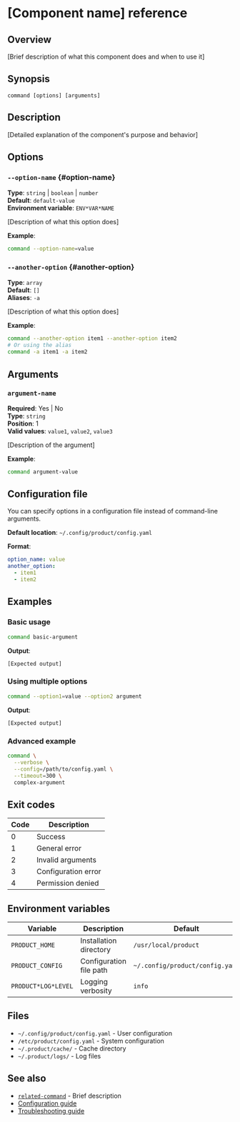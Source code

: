 # [Component name] reference

## Overview

[Brief description of what this component does and when to use it]

## Synopsis

```
command [options] [arguments]
```

## Description

[Detailed explanation of the component's purpose and behavior]

## Options

### `--option-name` {#option-name}

**Type**: `string` | `boolean` | `number`\
**Default**: `default-value`\
**Environment variable**: `ENV*VAR*NAME`

[Description of what this option does]

**Example**:

```bash
command --option-name=value
```

### `--another-option` {#another-option}

**Type**: `array`\
**Default**: `[]`\
**Aliases**: `-a`

[Description of what this option does]

**Example**:

```bash
command --another-option item1 --another-option item2
# Or using the alias
command -a item1 -a item2
```

## Arguments

### `argument-name`

**Required**: Yes | No\
**Type**: `string`\
**Position**: 1\
**Valid values**: `value1`, `value2`, `value3`

[Description of the argument]

**Example**:

```bash
command argument-value
```

## Configuration file

You can specify options in a configuration file instead of command-line arguments.

**Default location**: `~/.config/product/config.yaml`

**Format**:

```yaml
option_name: value
another_option:
  - item1
  - item2
```

## Examples

### Basic usage

```bash
command basic-argument
```

**Output**:

```
[Expected output]
```

### Using multiple options

```bash
command --option1=value --option2 argument
```

**Output**:

```
[Expected output]
```

### Advanced example

```bash
command \
  --verbose \
  --config=/path/to/config.yaml \
  --timeout=300 \
  complex-argument
```

## Exit codes

| Code | Description         |
| ---- | ------------------- |
| 0    | Success             |
| 1    | General error       |
| 2    | Invalid arguments   |
| 3    | Configuration error |
| 4    | Permission denied   |

## Environment variables

| Variable            | Description             | Default                         |
| ------------------- | ----------------------- | ------------------------------- |
| `PRODUCT_HOME`      | Installation directory  | `/usr/local/product`            |
| `PRODUCT_CONFIG`    | Configuration file path | `~/.config/product/config.yaml` |
| `PRODUCT*LOG*LEVEL` | Logging verbosity       | `info`                          |

## Files

- `~/.config/product/config.yaml` - User configuration
- `/etc/product/config.yaml` - System configuration
- `~/.product/cache/` - Cache directory
- `~/.product/logs/` - Log files

## See also

- [`related-command`](link) - Brief description
- [Configuration guide](link)
- [Troubleshooting guide](link)
